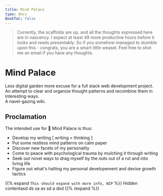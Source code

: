 ```yaml
---
title: Mind Palace
type: docs
BookToC: false
---
```


>Currently, the scaffolds are up, and all the thoughts expressed here are in nascency. I expect at least 49 more productive hours before it looks and reads presentably. So if you somehow managed to stumble upon this - congrats, you are a smart little weasel. Feel free to shot me an email if you have any thoughts.


# Mind Palace

Less digital garden more excuse for a full stack web development project.
An attempt to clear and organize thought patterns and recombine them in interesting ways.  
A navel-gazing wiki.

## Proclamation

The intended use for :european_castle: Mind Palace is thus:

+ Develop my writing [ writing = thinking ]
+ Put some restless mind patterns on calm paper
+ Discover new facets of my personality
+ Come to peace with psychological trauma by mulching it through writing
+ Seek out novel ways to drag myself by the nuts out of a rut and into living life
+ Figure out what's halting my personal developement and devise growth tactics  

  


{{% expand `This should expand with more info, WIP` %}} Hidden contentasd ds sa as sd a dsd {{% /expand %}}
